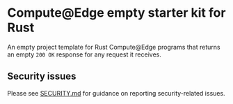 # Compute@Edge empty starter kit for Rust

An empty project template for Rust Compute@Edge programs that returns an empty `200 OK` response for
any request it receives.

## Security issues

Please see [SECURITY.md](SECURITY.md) for guidance on reporting security-related issues.
